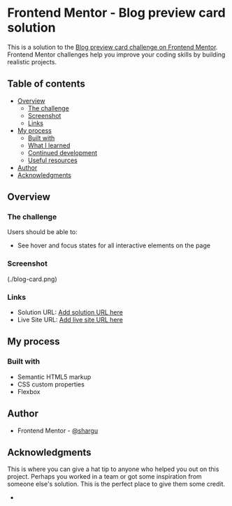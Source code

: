 # Frontend Mentor - Blog preview card solution

This is a solution to the [Blog preview card challenge on Frontend Mentor](https://www.frontendmentor.io/challenges/blog-preview-card-ckPaj01IcS). Frontend Mentor challenges help you improve your coding skills by building realistic projects. 

## Table of contents

- [Overview](#overview)
  - [The challenge](#the-challenge)
  - [Screenshot](#screenshot)
  - [Links](#links)
- [My process](#my-process)
  - [Built with](#built-with)
  - [What I learned](#what-i-learned)
  - [Continued development](#continued-development)
  - [Useful resources](#useful-resources)
- [Author](#author)
- [Acknowledgments](#acknowledgments)


## Overview

### The challenge

Users should be able to:

- See hover and focus states for all interactive elements on the page

### Screenshot

(./blog-card.png)



### Links

- Solution URL: [Add solution URL here]((https://github.com/shargu/blog-card))
- Live Site URL: [Add live site URL here]((https://blog-card-mj1b.vercel.app/))

## My process

### Built with

- Semantic HTML5 markup
- CSS custom properties
- Flexbox



## Author


- Frontend Mentor - [@shargu](https://www.frontendmentor.io/profile/shargu)




## Acknowledgments

This is where you can give a hat tip to anyone who helped you out on this project. Perhaps you worked in a team or got some inspiration from someone else's solution. This is the perfect place to give them some credit.

*
